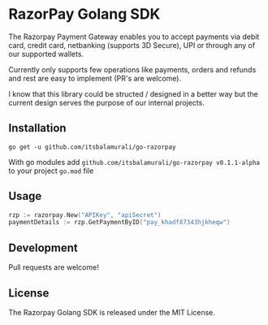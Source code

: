# RazorPay Golang SDK

The Razorpay Payment Gateway enables you to accept payments via debit card, credit card, netbanking (supports 3D Secure), UPI or through any of our supported wallets.

Currently only supports few operations like payments, orders and refunds and rest are easy to implement (PR's are welcome).

I know that this library could be structed / designed in a better way but the current design serves the purpose of our internal projects.

## Installation

`go get -u github.com/itsbalamurali/go-razorpay`

With go modules add `github.com/itsbalamurali/go-razorpay v0.1.1-alpha` to your project `go.mod` file

## Usage

```go
rzp := razorpay.New("APIKey", "apiSecret")
paymentDetails := rzp.GetPaymentByID("pay_khadf87343hjkheqw")
```

## Development

Pull requests are welcome!

## License

The Razorpay Golang SDK is released under the MIT License.
